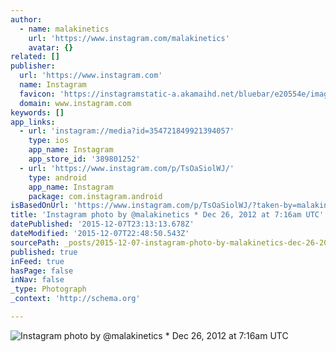 ```yaml
---
author:
  - name: malakinetics
    url: 'https://www.instagram.com/malakinetics'
    avatar: {}
related: []
publisher:
  url: 'https://www.instagram.com'
  name: Instagram
  favicon: 'https://instagramstatic-a.akamaihd.net/bluebar/e20554e/images/ico/favicon.ico'
  domain: www.instagram.com
keywords: []
app_links:
  - url: 'instagram://media?id=354721849921394057'
    type: ios
    app_name: Instagram
    app_store_id: '389801252'
  - url: 'https://www.instagram.com/p/TsOaSiolWJ/'
    type: android
    app_name: Instagram
    package: com.instagram.android
isBasedOnUrl: 'https://www.instagram.com/p/TsOaSiolWJ/?taken-by=malakinetics'
title: 'Instagram photo by @malakinetics * Dec 26, 2012 at 7:16am UTC'
datePublished: '2015-12-07T23:13:13.678Z'
dateModified: '2015-12-07T22:48:50.543Z'
sourcePath: _posts/2015-12-07-instagram-photo-by-malakinetics-dec-26-2012-at-716am-ut.md
published: true
inFeed: true
hasPage: false
inNav: false
_type: Photograph
_context: 'http://schema.org'

---
```

![Instagram photo by &commat;malakinetics &midast; Dec 26&comma; 2012 at 7&colon;16am UTC](https://scontent.cdninstagram.com/hphotos-xaf1/t51.2885-15/e15/11191609_1440341022943148_2116959044_n.jpg)